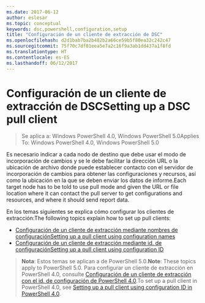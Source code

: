 ```yaml
---
ms.date: 2017-06-12
author: eslesar
ms.topic: conceptual
keywords: dsc,powershell,configuration,setup
title: "Configuración de un cliente de extracción de DSC"
ms.openlocfilehash: d2d1bab7ba2b482b2a66ce59b5f80ea32c242c47
ms.sourcegitcommit: 75f70c7df01eea5e7a2c16f9a3ab1dd437a1f8fd
ms.translationtype: HT
ms.contentlocale: es-ES
ms.lasthandoff: 06/12/2017
---
```

# <a name="setting-up-a-dsc-pull-client"></a><span data-ttu-id="b0816-103">Configuración de un cliente de extracción de DSC</span><span class="sxs-lookup"><span data-stu-id="b0816-103">Setting up a DSC pull client</span></span>

> <span data-ttu-id="b0816-104">Se aplica a: Windows PowerShell 4.0, Windows PowerShell 5.0</span><span class="sxs-lookup"><span data-stu-id="b0816-104">Applies To: Windows PowerShell 4.0, Windows PowerShell 5.0</span></span>

<span data-ttu-id="b0816-105">Es necesario indicar a cada nodo de destino que debe usar el modo de incorporación de cambios y se le debe facilitar la dirección URL o la ubicación de archivo donde puede establecer contacto con el servidor de incorporación de cambios para obtener las configuraciones y recursos, así como la ubicación en la que se deben enviar los datos de informe.</span><span class="sxs-lookup"><span data-stu-id="b0816-105">Each target node has to be told to use pull mode and given the URL or file location where it can contact the pull server to get configurations and resources, and where it should send report data.</span></span>


<span data-ttu-id="b0816-106">En los temas siguientes se explica cómo configurar los clientes de extracción:</span><span class="sxs-lookup"><span data-stu-id="b0816-106">The following topics explain how to set up pull clients:</span></span>

* [<span data-ttu-id="b0816-107">Configuración de un cliente de extracción mediante nombres de configuración</span><span class="sxs-lookup"><span data-stu-id="b0816-107">Setting up a pull client using configuration names</span></span>](pullClientConfigNames.md)
* [<span data-ttu-id="b0816-108">Configuración de un cliente de extracción mediante id. de configuración</span><span class="sxs-lookup"><span data-stu-id="b0816-108">Setting up a pull client using configuration ID</span></span>](pullClientConfigID.md)

> <span data-ttu-id="b0816-109">**Nota**: Estos temas se aplican a de PowerShell 5.0.</span><span class="sxs-lookup"><span data-stu-id="b0816-109">**Note**: These topics apply to PowerShell 5.0.</span></span> <span data-ttu-id="b0816-110">Para configurar un cliente de extracción en PowerShell 4.0, consulte [Configuración de un cliente de extracción con el id. de configuración de PowerShell 4.0](pullClientConfigID4.md).</span><span class="sxs-lookup"><span data-stu-id="b0816-110">To set up a pull client in PowerShell 4.0, see [Setting up a pull client using configuration ID in PowerShell 4.0](pullClientConfigID4.md).</span></span>

